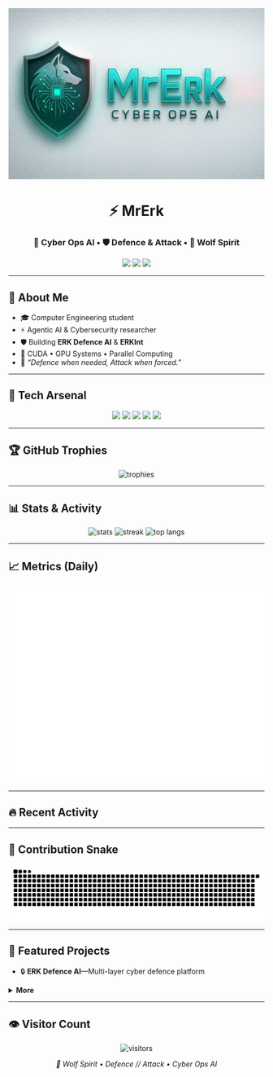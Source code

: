 <!--
  Profil README — FULL SHOW PACK (TR)
  - Banner görsellerini repo içinde /assets klasörüne koy:
    assets/mrerk_banner_dark.png
    assets/mrerk_banner_light.png
  - Snake, Metrics ve Recent Activity için Actions dosyalarını eklediysen
    linkler otomatik çalışır (snake.yml, metrics.yml, recent-activity.yml).
-->

<!-- Banner (dark/light otomatik) -->
<p align="center">
  <picture>
    <source media="(prefers-color-scheme: dark)" srcset="https://raw.githubusercontent.com/ramazankudret/ramazankudret/main/assets/mrerk_banner_dark.png">
    <img alt="MrErk Banner" src="https://raw.githubusercontent.com/ramazankudret/ramazankudret/main/assets/mrerk_banner_light.png" />
  </picture>
</p>

<h1 align="center">⚡ MrErk</h1>
<h3 align="center">🚀 Cyber Ops AI • 🛡 Defence & Attack • 🐺 Wolf Spirit</h3>

<p align="center">
  <a href="mailto:rmznkudret06@gmail.com"><img src="https://img.shields.io/badge/Email-D14836?style=for-the-badge&logo=gmail&logoColor=white"/></a>
  <a href="https://linkedin.com/in/ramazankudret"><img src="https://img.shields.io/badge/LinkedIn-0077B5?style=for-the-badge&logo=linkedin&logoColor=white"/></a>
  <a href="https://github.com/ramazankudret"><img src="https://img.shields.io/badge/GitHub-111111?style=for-the-badge&logo=github&logoColor=white"/></a>
</p>

---

## 👾 About Me
- 🎓 Computer Engineering student  
- ⚡ Agentic AI & Cybersecurity researcher  
- 🛡 Building **ERK Defence AI** & **ERKInt**  
- 🚀 CUDA • GPU Systems • Parallel Computing  
- 🐺 *“Defence when needed, Attack when forced.”*

---

## 🧰 Tech Arsenal
<p align="center">
  <img src="https://img.shields.io/badge/CUDA-76B900?style=for-the-badge&logo=nvidia&logoColor=white"/>
  <img src="https://img.shields.io/badge/Python-FFD43B?style=for-the-badge&logo=python&logoColor=2D2D2D"/>
  <img src="https://img.shields.io/badge/C%2B%2B-00599C?style=for-the-badge&logo=c%2B%2B&logoColor=white"/>
  <img src="https://img.shields.io/badge/Cybersecurity-FF3B30?style=for-the-badge&logo=probot&logoColor=white"/>
  <img src="https://img.shields.io/badge/Agentic%20AI-7A5CFF?style=for-the-badge&logo=apachespark&logoColor=white"/>
</p>

---

## 🏆 GitHub Trophies
<p align="center">
  <img src="https://github-profile-trophy.vercel.app/?username=ramazankudret&theme=matrix&no-bg=true&no-frame=true&row=1&column=7" alt="trophies"/>
</p>

---

## 📊 Stats & Activity
<p align="center">
  <img src="https://github-readme-stats.vercel.app/api?username=ramazankudret&show_icons=true&theme=radical" height="165" alt="stats"/>
  <img src="https://github-readme-streak-stats.herokuapp.com/?user=ramazankudret&theme=radical" height="165" alt="streak"/>
  <img src="https://github-readme-stats.vercel.app/api/top-langs/?username=ramazankudret&layout=compact&theme=radical&hide=html,css" height="165" alt="top langs"/>
</p>

---

## 📈 Metrics (Daily)
<p align="center">
  <img src="https://raw.githubusercontent.com/ramazankudret/ramazankudret/main/metrics.svg" alt="metrics"/>
</p>

---

## 🔥 Recent Activity
<!--START_SECTION:activity-->
<!--END_SECTION:activity-->

---

## 🐍 Contribution Snake
<p align="center">
  <img src="https://raw.githubusercontent.com/ramazankudret/ramazankudret/output/github-contribution-grid-snake.svg" alt="snake animation"/>
</p>

---

## 📌 Featured Projects
- 🔒 **ERK Defence AI**—Multi-layer cyber defence platform  

<details>
<summary><b>More</b></summary>

- DFA-based DDoS Detection (SYN flood)  
- CUDA labs & experiments  
- Python security tooling

</details>

---

## 👁 Visitor Count
<p align="center">
  <img src="https://komarev.com/ghpvc/?username=ramazankudret&color=red&style=for-the-badge" alt="visitors"/>
</p>

<p align="center">
  <i>🐺 Wolf Spirit • Defence // Attack • Cyber Ops AI</i>
</p>
